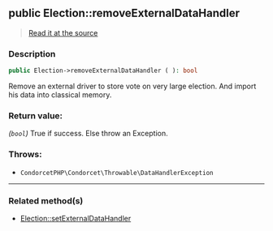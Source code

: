 ## public Election::removeExternalDataHandler

> [Read it at the source](https://github.com/julien-boudry/Condorcet/blob/master/src/Election.php#L439)

### Description    

```php
public Election->removeExternalDataHandler ( ): bool
```

Remove an external driver to store vote on very large election. And import his data into classical memory.
    

### Return value:   

*(`bool`)* True if success. Else throw an Exception.



### Throws:   

* ```CondorcetPHP\Condorcet\Throwable\DataHandlerException```

---------------------------------------

### Related method(s)      

* [Election::setExternalDataHandler](/Docs/ApiReferences/Election%20Class/public%20Election--setExternalDataHandler.md)    
